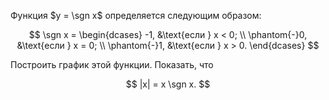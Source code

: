 Функция $y = \sgn x$ определяется следующим образом:

$$
\sgn x =
\begin{dcases}
-1, &\text{если } x < 0;
\\
\phantom{-}0, &\text{если } x = 0;
\\
\phantom{-}1, &\text{если } x > 0.
\end{dcases}
$$

Построить график этой функции. Показать, что

$$ |x| = x \sgn x. $$